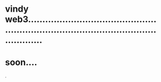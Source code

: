# vindy web3...............................................................................................................
# soon....
.
